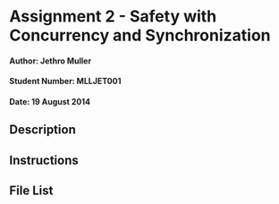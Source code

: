 # Assignment 2 - Safety with Concurrency and Synchronization
#### Author: Jethro Muller
#### Student Number: MLLJET001
#### Date: 19 August 2014

## Description


## Instructions


## File List

